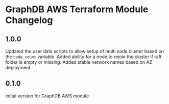 # GraphDB AWS Terraform Module Changelog

## 1.0.0
Updated the user data scripts to allow setup of multi node cluster based on the `node_count` variable.
Added ability for a node to rejoin the cluster if raft folder is empty or missing.
Added stable network names based on AZ deployment.

## 0.1.0

Initial version for GraphDB AWS module
